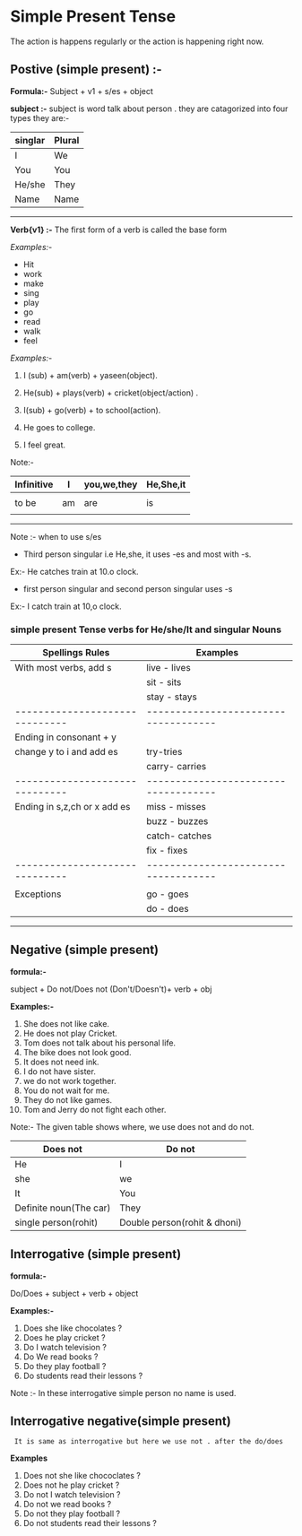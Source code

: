# Simple Present Tense
The action is happens regularly or the action is happening right now.


## Postive (simple present) :-

**Formula:-**
              Subject + v1 + s/es + object

__subject :-__
subject is word talk about person . they are catagorized into four types they are:-

 | singlar         |  Plural           |
 |-----------------|-------------------|
 | I               |We                 |
 | You             |You                |
 | He/she          |They               |
 | Name            |Name               |
 ---------------------------------------- 
__Verb{v1} :-__
  The first form of a verb is called the base form

  _Examples:-_

* Hit
* work
* make
* sing
* play
* go
* read
* walk
* feel

*Examples:-*
 1.  I (sub) +  am(verb) + yaseen(object).
 1.  He(sub) + plays(verb) + cricket(object/action) .
 1.  I(sub)  + go(verb) + to school(action).

 1. He goes to college.

 1. I feel great.

 Note:-

 
 Infinitive        |       I       |  you,we,they   |He,She,it       |
|------------------|---------------|----------------|----------------|
|                  |               |                |                |
|    to be         |      am       |    are         |      is        |
|                  |               |                |                |
----------------------------------------------------------------------

Note :-  when to use s/es

* Third person singular i.e He,she, it uses -es and most with -s.

 Ex:- He catches train at 10.o clock.


* first person singular and second person singular uses -s

Ex:- I catch train at 10,o clock.

### simple present Tense verbs for He/she/It and singular Nouns

| Spellings Rules              |         Examples                   |
|------------------------------|------------------------------------|
|    With most verbs, add s    |       live - lives                 |
|                              |       sit  - sits                  |
|                              |       stay - stays                 |
|------------------------------|------------------------------------|
| Ending in consonant + y      |                                    |
|    change   y to i and add es|         try-tries                  |
|                              |        carry- carries              |
|------------------------------|------------------------------------|
|Ending in s,z,ch or x add es  |         miss - misses              |
|                              |         buzz - buzzes              |
|                              |         catch- catches             |
|                              |         fix  - fixes               |
|------------------------------|------------------------------------|
|                              |                                    |
|   Exceptions                 |          go - goes                 |
|                              |          do - does                 |
---------------------------------------------------------------------

## Negative (simple present)

**formula:-**

subject + Do not/Does not (Don't/Doesn't)+ verb + obj 

**Examples:-**

1. She does not like cake.
1. He does not play Cricket.
1. Tom does not talk about his personal life.
1. The bike does not look good.
1. It does not need ink.
1. I do not have sister.
1. we do not work together.
1. You do not wait for me.
1. They do not like games.
1. Tom and Jerry do not fight each other.

Note:-
   The given table shows where, we use does not and do not.

   
   |  Does not               |  Do not                    |
   |-------------------------|----------------------------|
   | He                      |    I                       |
   | she                     |    we                      |
   | It                      |    You                     |
   | Definite noun(The car)  |    They                    |
   | single person(rohit)    |Double person(rohit & dhoni)|


   ##  Interrogative (simple present)

   **formula:-**

   Do/Does + subject + verb + object

   **Examples:-**
   
   1. Does she like chocolates ?
   1. Does he play cricket ?
   1. Do I watch television ?
   1. Do We read books ?
   1. Do they play football ?
   1. Do students read their lessons ?

   Note :- 
   In these interrogative simple person no name is used.

## Interrogative negative(simple present)

     It is same as interrogative but here we use not . after the do/does

  **Examples**

  <!-- 1. Does she not like chocolates ? 
  1. Does he not play cricket ?
  1. Do I not watch television ?
  1. Do we not read books ?
  1. Do they not play football ?
  1. Do students not read their lessons ? -->


  1. Does not she like chococlates ?
  1. Does not he  play cricket ?
  1. Do not I watch television ?
  1. Do not we read books ?
  1. Do not they play football ?
  1. Do not students  read their lessons ?



  
